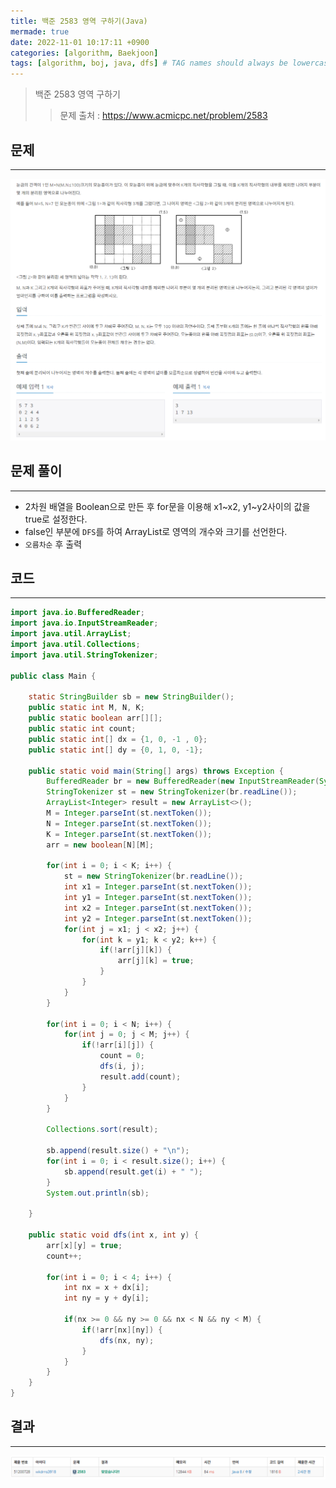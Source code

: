 ```yaml
---
title: 백준 2583 영역 구하기(Java)
mermade: true
date: 2022-11-01 10:17:11 +0900
categories: [algorithm, Baekjoon]
tags: [algorithm, boj, java, dfs] # TAG names should always be lowercase
---
```

>백준 2583 영역 구하기
>> 문제 출처 : <https://www.acmicpc.net/problem/2583>


## 문제
---
![백준](/assets/img/BOJ/2583.PNG)

## 문제 풀이
---
- 2차원 배열을 Boolean으로 만든 후 for문을 이용해 x1~x2, y1~y2사이의 값을 true로 설정한다.
- false인 부분에 ```DFS```를 하여 ArrayList로 영역의 개수와 크기를 선언한다.
- ```오름차순``` 후 출력

## 코드
---
```java
import java.io.BufferedReader;
import java.io.InputStreamReader;
import java.util.ArrayList;
import java.util.Collections;
import java.util.StringTokenizer;

public class Main {
	
	static StringBuilder sb = new StringBuilder();
	public static int M, N, K;
	public static boolean arr[][];
	public static int count;
	public static int[] dx = {1, 0, -1 , 0};
	public static int[] dy = {0, 1, 0, -1};
	
	public static void main(String[] args) throws Exception {
		BufferedReader br = new BufferedReader(new InputStreamReader(System.in));
		StringTokenizer st = new StringTokenizer(br.readLine());
		ArrayList<Integer> result = new ArrayList<>();
		M = Integer.parseInt(st.nextToken());
		N = Integer.parseInt(st.nextToken());
		K = Integer.parseInt(st.nextToken());
		arr = new boolean[N][M];
		
		for(int i = 0; i < K; i++) {
			st = new StringTokenizer(br.readLine());
			int x1 = Integer.parseInt(st.nextToken());
			int y1 = Integer.parseInt(st.nextToken());
			int x2 = Integer.parseInt(st.nextToken());
			int y2 = Integer.parseInt(st.nextToken());
			for(int j = x1; j < x2; j++) {
				for(int k = y1; k < y2; k++) {
					if(!arr[j][k]) {						
						arr[j][k] = true;					
					}
				}
			}
		}
		
		for(int i = 0; i < N; i++) {
			for(int j = 0; j < M; j++) {
				if(!arr[i][j]) {
					count = 0;
					dfs(i, j);	
					result.add(count);
				}						
			}
		}
		
		Collections.sort(result);
		
		sb.append(result.size() + "\n");
		for(int i = 0; i < result.size(); i++) {
			sb.append(result.get(i) + " ");
		}
		System.out.println(sb);
		
	}

	public static void dfs(int x, int y) {
		arr[x][y] = true;
		count++;
		
		for(int i = 0; i < 4; i++) {
			int nx = x + dx[i];
			int ny = y + dy[i];
			
			if(nx >= 0 && ny >= 0 && nx < N && ny < M) {
				if(!arr[nx][ny]) {
					dfs(nx, ny);	
				}			
			}
		}
	}
}

```

## 결과
---
![백준](/assets/img/BOJ/2583_result.PNG)